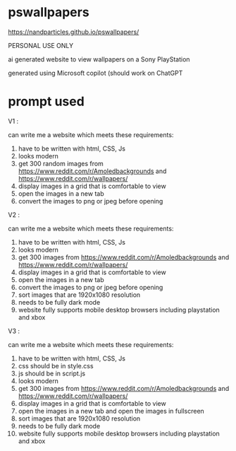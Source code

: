 # pswallpapers

https://nandparticles.github.io/pswallpapers/

PERSONAL USE ONLY 

ai generated website to view wallpapers on a Sony PlayStation 

generated using Microsoft copilot (should work on ChatGPT


# prompt used

V1 :

can write me a website which meets these requirements:

1. have to be written with html, CSS, Js
2. looks modern 
3. get 300 random images from https://www.reddit.com/r/Amoledbackgrounds and https://www.reddit.com/r/wallpapers/
4. display images in a grid that is comfortable to view 
5. open the images in a new tab
6. convert the images to png or jpeg before opening


V2 :

can write me a website which meets these requirements:

1. have to be written with html, CSS, Js
2. looks modern 
3. get 300 images from https://www.reddit.com/r/Amoledbackgrounds and https://www.reddit.com/r/wallpapers/
4. display images in a grid that is comfortable to view 
5. open the images in a new tab
6. convert the images to png or jpeg before opening
7. sort images that are 1920x1080 resolution
8. needs to be fully dark mode
9. website fully supports mobile desktop browsers including playstation and xbox


V3 :

can write me a website which meets these requirements:

1. have to be written with html, CSS, Js
2. css should be in style.css
3. js should be in script.js
4. looks modern 
5. get 300 images from https://www.reddit.com/r/Amoledbackgrounds and https://www.reddit.com/r/wallpapers/
6. display images in a grid that is comfortable to view 
7. open the images in a new tab and open the images in fullscreen
8. sort images that are 1920x1080 resolution
9. needs to be fully dark mode
10. website fully supports mobile desktop browsers including playstation and xbox



